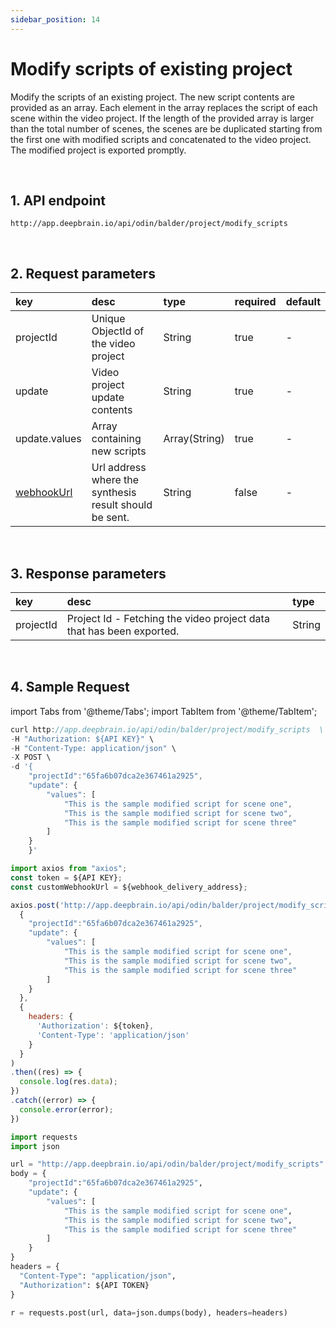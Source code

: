 ```yaml
---
sidebar_position: 14
---
```


# Modify scripts of existing project

Modify the scripts of an existing project. The new script contents are provided as an array. Each element in the array replaces the script of each scene within the video project. If the length of the provided array is larger than the total number of scenes, the scenes are be duplicated starting from the first one with modified scripts and concatenated to the video project. The modified project is exported promptly.

<br/>

## 1. API endpoint

```http
http://app.deepbrain.io/api/odin/balder/project/modify_scripts
```

<br/>

## 2. Request parameters

|key|desc|type|required|default|
|:---|:---|:---|:---|:---|
|projectId|Unique ObjectId of the video project|String|true|-|
|update|Video project update contents|String|true|-|
|update.values|Array containing new scripts|Array(String)|true|-|
|[webhookUrl](../reference/webhook)|Url address where the synthesis result should be sent.|String|false|-|

<br/>

## 3. Response parameters

|key|desc|type|
|:---|:---|:---|
|projectId|Project Id - Fetching the video project data that has been exported.|String|

<br/>


## 4. Sample Request

import Tabs from '@theme/Tabs';
import TabItem from '@theme/TabItem';

<Tabs>
<TabItem value="curl" label="cURL">

```js
curl http://app.deepbrain.io/api/odin/balder/project/modify_scripts  \
-H "Authorization: ${API KEY}" \
-H "Content-Type: application/json" \
-X POST \
-d '{
    "projectId":"65fa6b07dca2e367461a2925",
    "update": { 
        "values": [
            "This is the sample modified script for scene one",
            "This is the sample modified script for scene two",
            "This is the sample modified script for scene three"
        ]
    }
    }'
```

</TabItem>
<TabItem value="js" label="Node.js">

```js
import axios from "axios";
const token = ${API KEY};
const customWebhookUrl = ${webhook_delivery_address};

axios.post('http://app.deepbrain.io/api/odin/balder/project/modify_scripts', 
  {
    "projectId":"65fa6b07dca2e367461a2925",
    "update": { 
        "values": [
            "This is the sample modified script for scene one",
            "This is the sample modified script for scene two",
            "This is the sample modified script for scene three"
        ]
    }
  }, 
  {
    headers: {
      'Authorization': ${token},
      'Content-Type': 'application/json'
    }
  }
)
.then((res) => {
  console.log(res.data);
})
.catch((error) => {
  console.error(error);
})
```

</TabItem>
<TabItem value="py" label="Python">

```py
import requests
import json

url = "http://app.deepbrain.io/api/odin/balder/project/modify_scripts"
body = {
    "projectId":"65fa6b07dca2e367461a2925",
    "update": { 
        "values": [
            "This is the sample modified script for scene one",
            "This is the sample modified script for scene two",
            "This is the sample modified script for scene three"
        ]
    }
}
headers = {
  "Content-Type": "application/json",
  "Authorization": ${API TOKEN}
}

r = requests.post(url, data=json.dumps(body), headers=headers)
```

</TabItem>
</Tabs>
